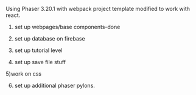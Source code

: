 Using Phaser 3.20.1 with webpack project template modified to work with react.

1) set up webpages/base components-done

2) set up database on firebase

3) set up tutorial level

4) set up save file stuff

5)work on css

6) set up additional phaser pylons. 

